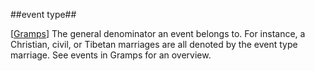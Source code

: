 ##event type##

\[[Gramps](SOURCES.md#Gramps)\] The general denominator an event belongs to. For instance, a Christian, civil, or Tibetan marriages are all denoted by the event type marriage. See events in Gramps for an overview. 
